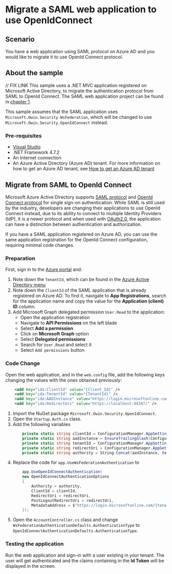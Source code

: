 
# Migrate a SAML web application to use OpenIdConnect

## Scenario

You have a web application using SAML protocol on Azure AD and you would like to migrate it to use OpenId Connect protocol.

## About the sample

// FIX LINK
This sample uses a .NET MVC application registered on Microsoft Active Directory, to migrate the authentication protocol from SAML to OpenId Connect. The SAML web application project can be found in [chapter 1]().

This sample assumes that the SAML application uses `Microsoft.Owin.Security.WsFederation`, which will be changed to use `Microsoft.Owin.Security.OpenIdConnect` instead.

### Pre-requisites

- [Visual Studio](https://aka.ms/vsdownload)
- .NET Framework 4.7.2
- An Internet connection
- An Azure Active Directory (Azure AD) tenant. For more information on how to get an Azure AD tenant, see [How to get an Azure AD tenant](https://azure.microsoft.com/en-us/documentation/articles/active-directory-howto-tenant/)

## Migrate from SAML to OpenId Connect

Microsoft Azure Active Directory supports [SAML protocol](https://docs.microsoft.com/azure/active-directory/develop/single-sign-on-saml-protocol) and [OpenId Connect protocol](https://docs.microsoft.com/azure/active-directory/develop/v2-protocols-oidc) for single sign-on authentication. While SAML is still used by the industry, developers are changing their applications to use OpenId Connect instead, due to its ability to connect to multiple Identity Providers (IdP), it is a newer protocol and when used with [OAuth2.0](https://docs.microsoft.com/azure/active-directory/develop/active-directory-v2-protocols), the application can have a distinction between authentication and authorization.   

If you have a SAML application registered on Azure AD, you can use the same application registration for the OpenId Connect configuration, requiring minimal code changes.

### Preparation

First, sign in to the [Azure portal](https://portal.azure.com) and:

1. Note down the `TenantId`, which can be found in the [Azure Active Directory menu](https://portal.azure.com/#blade/Microsoft_AAD_IAM/ActiveDirectoryMenuBlade/Overview)
2. Note down the `ClientId` of the SAML application that is already registered on Azure AD. To find it, navigate to **App Registrations**, search for the application name and copy the value for the **Application (client) ID** column.
3. Add Microsoft Graph delegated permission `User.Read` to the application:
    - Open the application registration
    - Navigate to **API Permissions** on the left blade
    - Select **Add a permission**
    - Click on **Microsoft Graph** option
    - Select **Delegated permissions**
    - Search for `User.Read` and select it
    - Select `Add permissions` button

### Code Change

Open the web application, and in the `web.config` file, add the following keys changing the values with the ones obtained previously:

```xml
    <add key="ida:ClientId" value="{Client_Id}" />
    <add key="ida:TenantId" value="{TenantId}" />
    <add key="ida:AADInstance" value="https://login.microsoftonline.com/" />
    <add key="ida:RedirectUri" value="https://localhost:44347/" />
```

1. Import the NuGet package `Microsoft.Owin.Security.OpenIdConnect`. 
1. Open the `Startup.Auth.cs` class.
1. Add the following variables
    ```c#
        private static string clientId = ConfigurationManager.AppSettings["ida:ClientId"];
        private static string aadInstance = EnsureTrailingSlash(ConfigurationManager.AppSettings["ida:AADInstance"]);
        private static string tenantId = ConfigurationManager.AppSettings["ida:TenantId"];
        private static string redirectUri = ConfigurationManager.AppSettings["ida:RedirectUri"];
        private static string authority = String.Concat(aadInstance, tenantId, "/v2.0");
    ```
1. Replace the code for `app.UseWsFederationAuthentication` to
    ```c#
        app.UseOpenIdConnectAuthentication(
        new OpenIdConnectAuthenticationOptions
        {
            Authority = authority,
            ClientId = clientId,
            RedirectUri = redirectUri,
            PostLogoutRedirectUri = redirectUri,
            MetadataAddress = $"https://login.microsoftonline.com/{tenantId}/.well-known/openid-configuration?appid={clientId}"
        });
    ```
1. Open the `AccountController.cs` class and change `WsFederationAuthenticationDefaults.AuthenticationType` to `OpenIdConnectAuthenticationDefaults.AuthenticationType`.
   
### Testing the application

Run the web application and sign-in with a user existing in your tenant. The user will get authenticated and the claims containing in the **Id Token** will be displayed in the screen.

